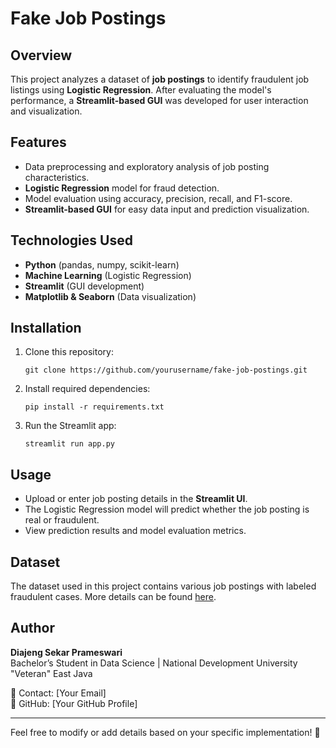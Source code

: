 # Fake Job Postings

## Overview
This project analyzes a dataset of **job postings** to identify fraudulent job listings using **Logistic Regression**. After evaluating the model's performance, a **Streamlit-based GUI** was developed for user interaction and visualization.

## Features
- Data preprocessing and exploratory analysis of job posting characteristics.
- **Logistic Regression** model for fraud detection.
- Model evaluation using accuracy, precision, recall, and F1-score.
- **Streamlit-based GUI** for easy data input and prediction visualization.

## Technologies Used
- **Python** (pandas, numpy, scikit-learn)
- **Machine Learning** (Logistic Regression)
- **Streamlit** (GUI development)
- **Matplotlib & Seaborn** (Data visualization)

## Installation
1. Clone this repository:
   ```
   git clone https://github.com/yourusername/fake-job-postings.git
   ```
2. Install required dependencies:
   ```
   pip install -r requirements.txt
   ```
3. Run the Streamlit app:
   ```
   streamlit run app.py
   ```

## Usage
- Upload or enter job posting details in the **Streamlit UI**.
- The Logistic Regression model will predict whether the job posting is real or fraudulent.
- View prediction results and model evaluation metrics.

## Dataset
The dataset used in this project contains various job postings with labeled fraudulent cases. More details can be found [here](link_to_dataset).

## Author
**Diajeng Sekar Prameswari**  
Bachelor’s Student in Data Science | National Development University "Veteran" East Java  

📧 Contact: [Your Email]  
🔗 GitHub: [Your GitHub Profile]

---

Feel free to modify or add details based on your specific implementation! 🚀
```
